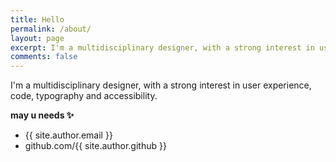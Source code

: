 ```yaml
---
title: Hello
permalink: /about/
layout: page
excerpt: I'm a multidisciplinary designer, with a strong interest in user experience, code, typography and accessibility.
comments: false
---
```

I'm a multidisciplinary designer, with a strong interest in user experience, code, typography and accessibility.

**may u needs ✨**

- {{ site.author.email }}
- github.com/{{ site.author.github }}
